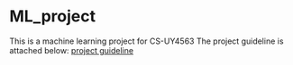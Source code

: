 # ML_project
This is a machine learning project for CS-UY4563
The project guideline is attached below:
[project guideline](/project_guidelines.pdf)
